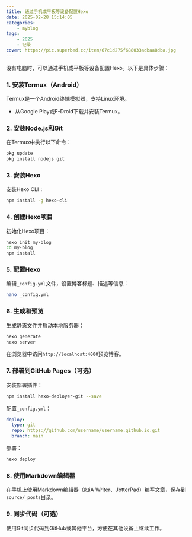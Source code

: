 ```yaml
---
title: 通过手机或平板等设备配置Hexo
date: 2025-02-28 15:14:05
categories: 
    - myblog
tags: 
    - 2025
    - 记录
cover: https://pic.superbed.cc/item/67c1d275f688033adbaa8dba.jpg
---
```



没有电脑时，可以通过手机或平板等设备配置Hexo。以下是具体步骤：

<!--more-->
### 1. 安装Termux（Android）
Termux是一个Android终端模拟器，支持Linux环境。

- 从Google Play或F-Droid下载并安装Termux。

### 2. 安装Node.js和Git
在Termux中执行以下命令：

```bash
pkg update
pkg install nodejs git
```

### 3. 安装Hexo
安装Hexo CLI：

```bash
npm install -g hexo-cli
```

### 4. 创建Hexo项目
初始化Hexo项目：

```bash
hexo init my-blog
cd my-blog
npm install
```

### 5. 配置Hexo
编辑`_config.yml`文件，设置博客标题、描述等信息：

```bash
nano _config.yml
```

### 6. 生成和预览
生成静态文件并启动本地服务器：

```bash
hexo generate
hexo server
```

在浏览器中访问`http://localhost:4000`预览博客。

### 7. 部署到GitHub Pages（可选）
安装部署插件：

```bash
npm install hexo-deployer-git --save
```

配置`_config.yml`：

```yaml
deploy:
  type: git
  repo: https://github.com/username/username.github.io.git
  branch: main
```

部署：

```bash
hexo deploy
```

### 8. 使用Markdown编辑器
在手机上使用Markdown编辑器（如iA Writer、JotterPad）编写文章，保存到`source/_posts`目录。

### 9. 同步代码（可选）
使用Git同步代码到GitHub或其他平台，方便在其他设备上继续工作。


